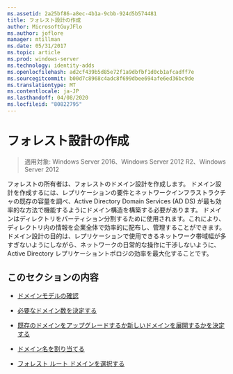```yaml
---
ms.assetid: 2a25bf86-a8ec-4b1a-9cbb-924d5b574481
title: フォレスト設計の作成
author: MicrosoftGuyJFlo
ms.author: joflore
manager: mtillman
ms.date: 05/31/2017
ms.topic: article
ms.prod: windows-server
ms.technology: identity-adds
ms.openlocfilehash: ad2cf439b5d85e72f1a9dbfbf1d0cb1afcadff7e
ms.sourcegitcommit: b00d7c8968c4adc8f699dbee694afe6ed36bc9de
ms.translationtype: MT
ms.contentlocale: ja-JP
ms.lasthandoff: 04/08/2020
ms.locfileid: "80822795"
---
```

# <a name="creating-a-domain-design"></a>フォレスト設計の作成

>適用対象: Windows Server 2016、Windows Server 2012 R2、Windows Server 2012

フォレストの所有者は、フォレストのドメイン設計を作成します。 ドメイン設計を作成するには、レプリケーションの要件とネットワークインフラストラクチャの既存の容量を調べ、Active Directory Domain Services (AD DS) が最も効率的な方法で機能するようにドメイン構造を構築する必要があります。 ドメインはディレクトリをパーティション分割するために使用されます。これにより、ディレクトリ内の情報を企業全体で効率的に配布し、管理することができます。 ドメイン設計の目的は、レプリケーションで使用できるネットワーク帯域幅が多すぎないようにしながら、ネットワークの日常的な操作に干渉しないように、Active Directory レプリケーショントポロジの効率を最大化することです。  
  
## <a name="in-this-section"></a>このセクションの内容  
  
-   [ドメインモデルの確認](../../ad-ds/plan/Reviewing-the-Domain-Models.md)  
  
-   [必要なドメイン数を決定する](../../ad-ds/plan/Determining-the-Number-of-Domains-Required.md)  
  
-   [既存のドメインをアップグレードするか新しいドメインを展開するかを決定する](../../ad-ds/plan/Determining-Whether-to-Upgrade-Existing-Domains-or-Deploy-New-Domains.md)  
  
-   [ドメイン名を割り当てる](../../ad-ds/plan/Assigning-Domain-Names.md)  
  
-   [フォレスト ルート ドメインを選択する](../../ad-ds/plan/Selecting-the-Forest-Root-Domain.md)  
  


